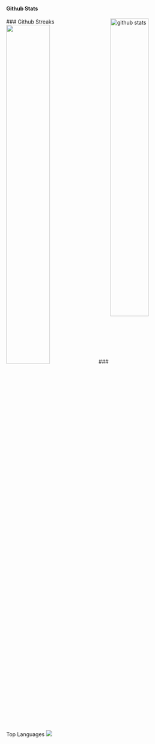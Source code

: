 #### Github Stats
<img src="https://github-readme-stats.vercel.app/api?username=Rafterminador&show_icons=true&theme=gotham" alt="github stats" width="45%" align="right"/>
### Github Streaks
<img src="https://github-readme-streak-stats.herokuapp.com/?user=Rafterminador&theme=dark" width="48%" >
### Top Languages
 <img src="https://github-readme-stats.vercel.app/api/top-langs/?username=Rafterminador&layout=compact">
